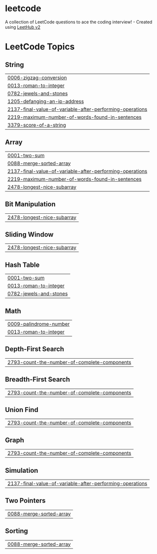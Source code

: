 # leetcode
A collection of LeetCode questions to ace the coding interview! - Created using [LeetHub v2](https://github.com/arunbhardwaj/LeetHub-2.0)

<!---LeetCode Topics Start-->
# LeetCode Topics
## String
|  |
| ------- |
| [0006-zigzag-conversion](https://github.com/madhavipenuguduru/leetcode/tree/master/0006-zigzag-conversion) |
| [0013-roman-to-integer](https://github.com/madhavipenuguduru/leetcode/tree/master/0013-roman-to-integer) |
| [0782-jewels-and-stones](https://github.com/madhavipenuguduru/leetcode/tree/master/0782-jewels-and-stones) |
| [1205-defanging-an-ip-address](https://github.com/madhavipenuguduru/leetcode/tree/master/1205-defanging-an-ip-address) |
| [2137-final-value-of-variable-after-performing-operations](https://github.com/madhavipenuguduru/leetcode/tree/master/2137-final-value-of-variable-after-performing-operations) |
| [2219-maximum-number-of-words-found-in-sentences](https://github.com/madhavipenuguduru/leetcode/tree/master/2219-maximum-number-of-words-found-in-sentences) |
| [3379-score-of-a-string](https://github.com/madhavipenuguduru/leetcode/tree/master/3379-score-of-a-string) |
## Array
|  |
| ------- |
| [0001-two-sum](https://github.com/madhavipenuguduru/leetcode/tree/master/0001-two-sum) |
| [0088-merge-sorted-array](https://github.com/madhavipenuguduru/leetcode/tree/master/0088-merge-sorted-array) |
| [2137-final-value-of-variable-after-performing-operations](https://github.com/madhavipenuguduru/leetcode/tree/master/2137-final-value-of-variable-after-performing-operations) |
| [2219-maximum-number-of-words-found-in-sentences](https://github.com/madhavipenuguduru/leetcode/tree/master/2219-maximum-number-of-words-found-in-sentences) |
| [2478-longest-nice-subarray](https://github.com/madhavipenuguduru/leetcode/tree/master/2478-longest-nice-subarray) |
## Bit Manipulation
|  |
| ------- |
| [2478-longest-nice-subarray](https://github.com/madhavipenuguduru/leetcode/tree/master/2478-longest-nice-subarray) |
## Sliding Window
|  |
| ------- |
| [2478-longest-nice-subarray](https://github.com/madhavipenuguduru/leetcode/tree/master/2478-longest-nice-subarray) |
## Hash Table
|  |
| ------- |
| [0001-two-sum](https://github.com/madhavipenuguduru/leetcode/tree/master/0001-two-sum) |
| [0013-roman-to-integer](https://github.com/madhavipenuguduru/leetcode/tree/master/0013-roman-to-integer) |
| [0782-jewels-and-stones](https://github.com/madhavipenuguduru/leetcode/tree/master/0782-jewels-and-stones) |
## Math
|  |
| ------- |
| [0009-palindrome-number](https://github.com/madhavipenuguduru/leetcode/tree/master/0009-palindrome-number) |
| [0013-roman-to-integer](https://github.com/madhavipenuguduru/leetcode/tree/master/0013-roman-to-integer) |
## Depth-First Search
|  |
| ------- |
| [2793-count-the-number-of-complete-components](https://github.com/madhavipenuguduru/leetcode/tree/master/2793-count-the-number-of-complete-components) |
## Breadth-First Search
|  |
| ------- |
| [2793-count-the-number-of-complete-components](https://github.com/madhavipenuguduru/leetcode/tree/master/2793-count-the-number-of-complete-components) |
## Union Find
|  |
| ------- |
| [2793-count-the-number-of-complete-components](https://github.com/madhavipenuguduru/leetcode/tree/master/2793-count-the-number-of-complete-components) |
## Graph
|  |
| ------- |
| [2793-count-the-number-of-complete-components](https://github.com/madhavipenuguduru/leetcode/tree/master/2793-count-the-number-of-complete-components) |
## Simulation
|  |
| ------- |
| [2137-final-value-of-variable-after-performing-operations](https://github.com/madhavipenuguduru/leetcode/tree/master/2137-final-value-of-variable-after-performing-operations) |
## Two Pointers
|  |
| ------- |
| [0088-merge-sorted-array](https://github.com/madhavipenuguduru/leetcode/tree/master/0088-merge-sorted-array) |
## Sorting
|  |
| ------- |
| [0088-merge-sorted-array](https://github.com/madhavipenuguduru/leetcode/tree/master/0088-merge-sorted-array) |
<!---LeetCode Topics End-->